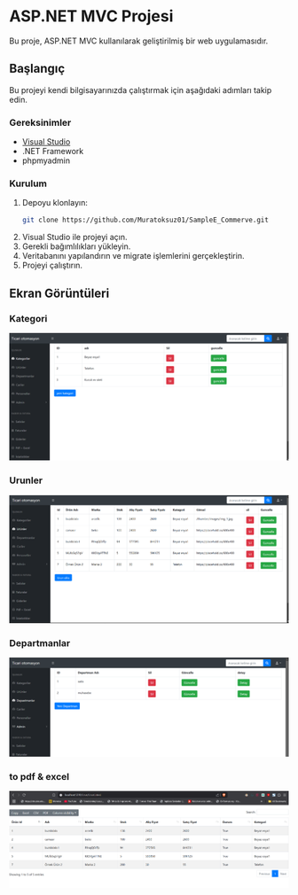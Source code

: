 # ASP.NET MVC Projesi

Bu proje, ASP.NET MVC kullanılarak geliştirilmiş bir web uygulamasıdır. 

## Başlangıç

Bu projeyi kendi bilgisayarınızda çalıştırmak için aşağıdaki adımları takip edin.

### Gereksinimler

- [Visual Studio](https://visualstudio.microsoft.com/)
- .NET Framework
- phpmyadmin

### Kurulum

1. Depoyu klonlayın:
   ```bash
   git clone https://github.com/Muratoksuz01/SampleE_Commerve.git
   ```
2. Visual Studio ile projeyi açın.
3. Gerekli bağımlılıkları yükleyin.
4. Veritabanını yapılandırın ve migrate işlemlerini gerçekleştirin.
5. Projeyi çalıştırın.



## Ekran Görüntüleri

### Kategori
![Ana Sayfa](e1.png)

### Urunler
![Ana Sayfa](e2.png)

### Departmanlar
![Ana Sayfa](e3.png)
###  to  pdf & excel
![Ana Sayfa](e4.png)


